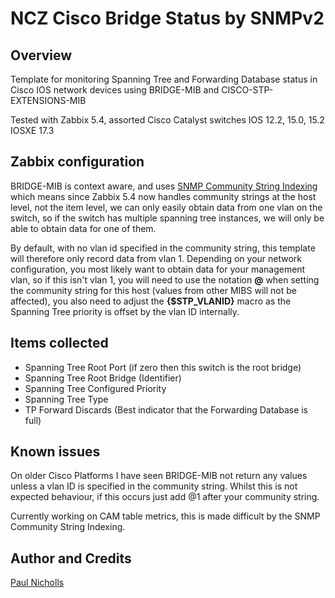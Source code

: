 # NCZ Cisco Bridge Status by SNMPv2
## Overview
Template for monitoring Spanning Tree and Forwarding Database status in Cisco IOS network devices using BRIDGE-MIB and CISCO-STP-EXTENSIONS-MIB

Tested with Zabbix 5.4, assorted Cisco Catalyst switches IOS 12.2, 15.0, 15.2 IOSXE 17.3

## Zabbix configuration

BRIDGE-MIB is context aware, and uses [SNMP Community String Indexing](https://www.cisco.com/c/en/us/support/docs/ip/simple-network-management-protocol-snmp/40367-camsnmp40367.html) which means since Zabbix 5.4 now handles community strings at the host level, not the item level, we can only easily obtain data from one vlan on the switch, so if the switch has multiple spanning tree instances, we will only be able to obtain data for one of them.

By default, with no vlan id specified in the community string, this template will therefore only record data from vlan 1. Depending on your network configuration, you most likely want to obtain data for your management vlan, so if this isn't vlan 1, you will need to use the notation **<CommunityString>@<VlanID>** when setting the community string for this host (values from other MIBS will not be affected), you also need to adjust the **{$STP_VLANID}** macro as the Spanning Tree priority is offset by the vlan ID internally. 

## Items collected

- Spanning Tree Root Port (if zero then this switch is the root bridge)
- Spanning Tree Root Bridge (Identifier)
- Spanning Tree Configured Priority
- Spanning Tree Type 
- TP Forward Discards (Best indicator that the Forwarding Database is full)

## Known issues

On older Cisco Platforms I have seen BRIDGE-MIB not return any values unless a vlan ID is specified in the community string. Whilst this is not expected behaviour, if this occurs just add @1 after your community string. 

Currently working on CAM table metrics, this is made difficult by the SNMP Community String Indexing. 


## Author and Credits

[Paul Nicholls](https://github.com/r9paul/ncz-templates)